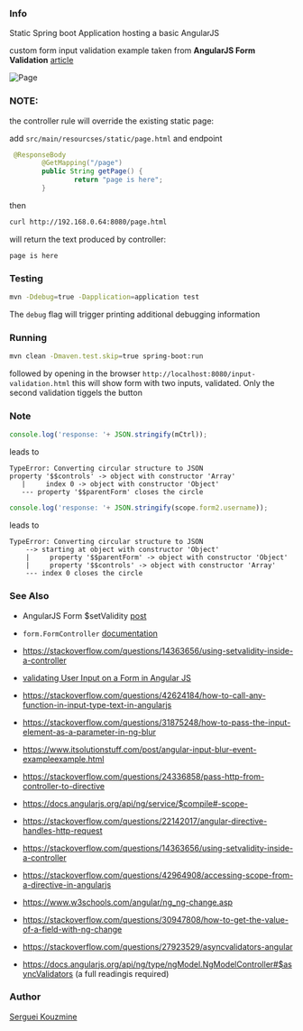 ### Info

Static Spring boot Application hosting a basic AngularJS

custom form input validation example taken from __AngularJS Form Validation__ [article](https://www.geeksforgeeks.org/angularjs-form-validation/)

![Page](https://github.com/sergueik/springboot_study/blob/master/basic-angularjs-validation/screenshots/capture-page.png)

### NOTE:

the controller rule will override the existing static page:

add `src/main/resourcses/static/page.html`
and endpoint
```java
 @ResponseBody
        @GetMapping("/page")
        public String getPage() {
                return "page is here";
        }

```
then
```sh
curl http://192.168.0.64:8080/page.html

```
will return the text produced by controller:

```text
page is here
```
### Testing
```sh
mvn -Ddebug=true -Dapplication=application test
```

The `debug` flag will trigger printing additional debugging information

### Running
```sh
mvn clean -Dmaven.test.skip=true spring-boot:run
```
followed by opening in the browser `http://localhost:8080/input-validation.html`
this will show form with two inputs, validated. Only the second validation tiggels the button

### Note

```javascript
console.log('response: '+ JSON.stringify(mCtrl));
```
leads to
```text
TypeError: Converting circular structure to JSON
property '$$controls' -> object with constructor 'Array'
   |     index 0 -> object with constructor 'Object'
   --- property '$$parentForm' closes the circle
```
```javascript
console.log('response: '+ JSON.stringify(scope.form2.username));
```
leads to
```text
TypeError: Converting circular structure to JSON
    --> starting at object with constructor 'Object'
    |     property '$$parentForm' -> object with constructor 'Object'
    |     property '$$controls' -> object with constructor 'Array'
    --- index 0 closes the circle
```


### See Also


  * AngularJS Form $setValidity [post](https://medium.com/@lily.lsps/angularjs-form-setvalidity-1f2485ad9b22)
  * `form.FormController` [documentation](https://docs.angularjs.org/api/ng/type/form.FormController)
  * https://stackoverflow.com/questions/14363656/using-setvalidity-inside-a-controller
  * [validating User Input on a Form in Angular JS](https://www.infragistics.com/community/blogs/b/dhananjay_kumar/posts/validating-user-input-on-a-form-in-angular-js)
  * https://stackoverflow.com/questions/42624184/how-to-call-any-function-in-input-type-text-in-angularjs

  * https://stackoverflow.com/questions/31875248/how-to-pass-the-input-element-as-a-parameter-in-ng-blur
  * https://www.itsolutionstuff.com/post/angular-input-blur-event-exampleexample.html
  * https://stackoverflow.com/questions/24336858/pass-http-from-controller-to-directive
  * https://docs.angularjs.org/api/ng/service/$compile#-scope-
  * https://stackoverflow.com/questions/22142017/angular-directive-handles-http-request
  * https://stackoverflow.com/questions/14363656/using-setvalidity-inside-a-controller
  * https://stackoverflow.com/questions/42964908/accessing-scope-from-a-directive-in-angularjs 
  * https://www.w3schools.com/angular/ng_ng-change.asp
  * https://stackoverflow.com/questions/30947808/how-to-get-the-value-of-a-field-with-ng-change
  * https://stackoverflow.com/questions/27923529/asyncvalidators-angular
  * https://docs.angularjs.org/api/ng/type/ngModel.NgModelController#$asyncValidators (a full readingis required)

### Author

[Serguei Kouzmine](kouzmine_serguei@yahoo.com)
